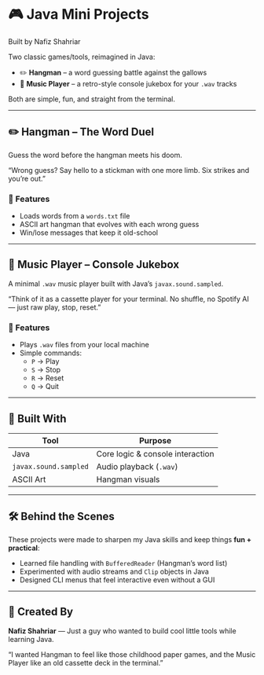 # 🎮 Java Mini Projects 
Built by Nafiz Shahriar  

Two classic games/tools, reimagined in Java:  
- ✏️ **Hangman** – a word guessing battle against the gallows  
- 🎵 **Music Player** – a retro-style console jukebox for your `.wav` tracks  

Both are simple, fun, and straight from the terminal.  

---

## ✏️ Hangman – The Word Duel  
Guess the word before the hangman meets his doom.  

“Wrong guess? Say hello to a stickman with one more limb. Six strikes and you’re out.”  

### 🧠 Features
- Loads words from a `words.txt` file  
- ASCII art hangman that evolves with each wrong guess  
- Win/lose messages that keep it old-school  

---

## 🎵 Music Player – Console Jukebox  
A minimal `.wav` music player built with Java’s `javax.sound.sampled`.  

“Think of it as a cassette player for your terminal. No shuffle, no Spotify AI — just raw play, stop, reset.”  

### 🧠 Features
- Plays `.wav` files from your local machine  
- Simple commands:  
  - `P` → Play  
  - `S` → Stop  
  - `R` → Reset  
  - `Q` → Quit  

---

## 🚀 Built With
Tool | Purpose
-----|---------
Java | Core logic & console interaction  
`javax.sound.sampled` | Audio playback (`.wav`)  
ASCII Art | Hangman visuals  

---

## 🛠️ Behind the Scenes
These projects were made to sharpen my Java skills and keep things **fun + practical**:  
- Learned file handling with `BufferedReader` (Hangman’s word list)  
- Experimented with audio streams and `Clip` objects in Java  
- Designed CLI menus that feel interactive even without a GUI  

---

## 👤 Created By
**Nafiz Shahriar** — Just a guy who wanted to build cool little tools while learning Java.  

“I wanted Hangman to feel like those childhood paper games, and the Music Player like an old cassette deck in the terminal.”  




